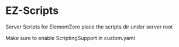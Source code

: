 # EZ-Scripts
Server Scripts for ElementZero
place the scripts dir under server root

Make sure to enable ScriptingSupport in custom.yaml
